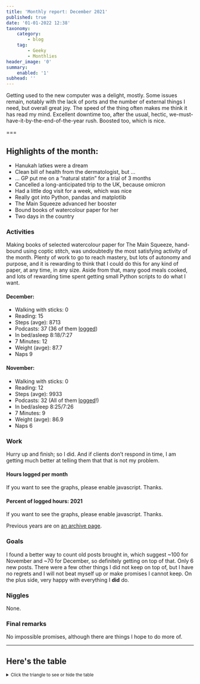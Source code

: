 ```yaml
---
title: 'Monthly report: December 2021'
published: true
date: '01-01-2022 12:38'
taxonomy:
    category:
        - blog
    tag:
        - Geeky
        - Monthlies
header_image: '0'
summary:
    enabled: '1'
subhead: ''
---
```


Getting used to the new computer was a delight, mostly. Some issues remain, notably with the lack of ports and the number of external things I need, but overall great joy. The speed of the thing often makes me think it has read my mind. Excellent downtime too, after the usual, hectic, we-must-have-it-by-the-end-of-the-year rush. Boosted too, which is nice.

===

## Highlights of the month:

- Hanukah latkes were a dream 
- Clean bill of health from the dermatologist, but …
- … GP put me on a “natural statin” for a trial of 3 months
- Cancelled a long-anticipated trip to the UK, because omicron
- Had a little dog visit for a week, which was nice
- Really got into Python, pandas and matplotlib
- The Main Squeeze advanced her booster
- Bound books of watercolour paper for her
- Two days in the country

### Activities

Making books of selected watercolour paper for The Main Squeeze, hand-bound using coptic stitch, was undoubtedly the most satisfying activity of the month. Plenty of work to go to reach mastery, but lots of autonomy and purpose, and it is rewarding to think that I could do this for any kind of paper, at any time, in any size. Aside from that, many good meals cooked, and lots of rewarding time spent getting small Python scripts to do what I want.

#### December: 
* Walking with sticks: 0
* Reading: 15
* Steps (avge): 8713
* Podcasts: 37 (36 of them [logged](https://www.jeremycherfas.net/stream/))
* In bed/asleep 8:18/7:27
* 7 Minutes: 12
* Weight (avge): 87.7
* Naps 9

#### November: 
* Walking with sticks: 0
* Reading: 12
* Steps (avge): 9933
* Podcasts: 32 (All of them [logged](https://www.jeremycherfas.net/stream/)!)
* In bed/asleep 8:25/7:26
* 7 Minutes: 9
* Weight (avge): 86.9
* Naps 6

### Work

Hurry up and finish; so I did. And if clients don’t respond in time, I am getting much better at telling them that that is not my problem.

#### Hours logged per month

<noscript>
    <style type="text/css">
        .ct-minor-seventh {display:none;}
    </style>
    <div class="notices blue">
<p>If you want to see the graphs, please enable javascript. Thanks.</p>
    </div>
</noscript>

<div class="ct-chart-hours ct-minor-seventh">
</div>

#### Percent of logged hours: 2021
<noscript>
    <style type="text/css">
        .ct-minor-seventh {display:none;}
    </style>
    <div class="notices blue">
<p>If you want to see the graphs, please enable javascript. Thanks.</p>
    </div>
</noscript>

<div class="ct-chart-2 ct-minor-seventh">
</div> 

Previous years are on [an archive page](https://jeremycherfas.net/blog/working-life).

### Goals

I found a better way to count old posts brought in, which suggest ~100 for November and ~70 for December, so definitely getting on top of that. Only 6 new posts. There were a few other things I did not keep on top of, but I have no regrets and I will not beat myself up or make promises I cannot keep. On the plus side, very happy with everything I **did** do. 

### Niggles

None.

### Final remarks

No impossible promises, although there are things I hope to do more of.

<script>

new Chartist.Bar('.ct-chart-hours', {
series: [
        { name: 'Hours logged 2018', data: [0,0,152,159, 151,96,68,185,131,100,0,0] },
        { name: 'Hours logged 2019', data: [95,121,158,128,145,75,58,110,128,96.5,154.1,96.1] },
        { name: 'Hours logged 2020', data: [89.25,129,164.1,175,170,171,83.33,138.5,115.9,133.5,149.5,119.75] },
        { name: 'Hours logged 2021', data: [168.5,155.7,173.3,166.1,159.1,110.0,80.1,67.8,157.5,170.75,145.0,117.3] }
        ]
},
{
    axisY: {
        type: Chartist.FixedScalesAxis,
        high: 200,
        low: 0,
        divisor: 8,
        ticks: [20,40,60,80,100,120,140,160,180,200]
    },
    axisX: {
        type: Chartist.StepAxis,
        ticks: ['Jan','Feb','Mar','Apr','May','Jun','Jul','Aug','Sep','Oct','Nov','Dec'],
        stretch: false
    },
    plugins: [
        Chartist.plugins.legend({
            legendNames: ['2018', '2019', '2020', '2021'],
            classNames: ['2018', '2019', '2020', '2021'],
        })
    ]
}).on('draw', function(data) {
  if(data.type === 'bar') {
    data.element.attr({
      style: 'stroke-width: 5px'
    });
  }
});


new Chartist.Bar('.ct-chart-2', {
  labels: ['Jan','Feb','Mar','Apr','May','Jun','Jul','Aug','Sep','Oct','Nov','Dec'],
  series: [
    [43,32,38,39,29,38,39,29,31,31,30,30],
    [17,25,19,16,22,26,17,08,25,16,16,23]
  ]
}, 
{
  stackBars: true,
    axisY: {
        type: Chartist.FixedScalesAxis,
        high: 100,
        low: 0,
        ticks: [20, 40, 60, 80]
    },
    plugins: [
        Chartist.plugins.legend({
            legendNames: ['Admin', 'Podcast'],
            classNames: ['Administration', 'Podcast'],
        })
    ]

}).on('draw', function(data) {
  if(data.type === 'bar') {
    data.element.attr({
      style: 'stroke-width: 30px'
    });
  }
});


</script>

----

## Here's the table
<details>
<summary style="font-size: smaller;">Click the triangle to see or hide the table</summary>
<table class="worktable">
<thead>
<tr>
<th style="text-align: right;" class="bigrow">Month</th>
<th style="text-align: center;" class="bigrow">Total</th>
<th style="text-align: center;" class="smallrow">Daily</th>
<th style="text-align: center;"class="smallrow">Admin %</th>
<th style="text-align: center;"class="smallrow">ETP %</th>
<th style="text-align: center;"class="smallrow">Other %</th>
</tr>
</thead>
<tbody>
<tr>
<td style="text-align: right;">12</td>
<td style="text-align: center;">117.3</td>
<td style="text-align: center;">4.04</td>
<td style="text-align: center;">30</td>
<td style="text-align: center;">23</td>
<td style="text-align: center;">47</td>
</tr>
<tr>
<td style="text-align: right;">11</td>
<td style="text-align: center;">145.0</td>
<td style="text-align: center;">4.83</td>
<td style="text-align: center;">30</td>
<td style="text-align: center;">16</td>
<td style="text-align: center;">54</td>
</tr>
<tr>
<td style="text-align: right;">10</td>
<td style="text-align: center;">170.75</td>
<td style="text-align: center;">5.50</td>
<td style="text-align: center;">31</td>
<td style="text-align: center;">16</td>
<td style="text-align: center;">53</td>
</tr>
<tr>
<td style="text-align: right;">09</td>
<td style="text-align: center;">157.5</td>
<td style="text-align: center;">5.25</td>
<td style="text-align: center;">31</td>
<td style="text-align: center;">25</td>
<td style="text-align: center;">44</td>
</tr>
<tr>
<td style="text-align: right;">08</td>
<td style="text-align: center;">67.8</td>
<td style="text-align: center;">2.19</td>
<td style="text-align: center;">29</td>
<td style="text-align: center;">08</td>
<td style="text-align: center;">63</td>
</tr>
<tr>
<td style="text-align: right;">07</td>
<td style="text-align: center;">80.1</td>
<td style="text-align: center;">2.58</td>
<td style="text-align: center;">39</td>
<td style="text-align: center;">17</td>
<td style="text-align: center;">44</td>
</tr>
<tr>
<td style="text-align: right;">06</td>
<td style="text-align: center;">110.0</td>
<td style="text-align: center;">3.67</td>
<td style="text-align: center;">38</td>
<td style="text-align: center;">26</td>
<td style="text-align: center;">36</td>
</tr>
<tr>
<td style="text-align: right;">05</td>
<td style="text-align: center;">159.1</td>
<td style="text-align: center;">5.13</td>
<td style="text-align: center;">29</td>
<td style="text-align: center;">22</td>
<td style="text-align: center;">49</td>
</tr>
<tr>
<td style="text-align: right;">04</td>
<td style="text-align: center;">166.1</td>
<td style="text-align: center;">5.75</td>
<td style="text-align: center;">39</td>
<td style="text-align: center;">16</td>
<td style="text-align: center;">45</td>
</tr>
<tr>
<td style="text-align: right;">03</td>
<td style="text-align: center;">173.3</td>
<td style="text-align: center;">5.59</td>
<td style="text-align: center;">38</td>
<td style="text-align: center;">19</td>
<td style="text-align: center;">43</td>
</tr>
<tr>
<td style="text-align: right;">02</td>
<td style="text-align: center;">155.7</td>
<td style="text-align: center;">5.59</td>
<td style="text-align: center;">32</td>
<td style="text-align: center;">25</td>
<td style="text-align: center;">43</td>
</tr>
<tr>
<td style="text-align: right;">2021-01</td>
<td style="text-align: center;">168.5</td>
<td style="text-align: center;">5.62</td>
<td style="text-align: center;">43</td>
<td style="text-align: center;">17</td>
<td style="text-align: center;">40</td>
</tr>
</tbody>
</table>
</details>

